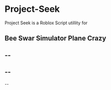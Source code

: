 # Project-Seek 

Project Seek is a Roblox Script utillity for 

Bee Swar Simulator 
Plane Crazy 
--
--
--
--
--
--
